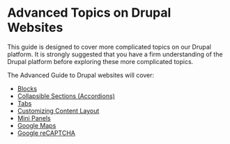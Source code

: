 # Advanced Topics on Drupal Websites

This guide is designed to cover more complicated topics on our Drupal platform. It is strongly suggested that you have a firm understanding of the Drupal platform before exploring these more complicated topics.

The Advanced Guide to Drupal websites will cover:
* [Blocks](features/howto-blocks.md)
* [Collapsible Sections (Accordions)](features/howto-accordion.md)
* [Tabs](features/howto-tabs.md)
* [Customizing Content Layout](customizingpage.md)
* [Mini Panels](features/minipanels.md)
* [Google Maps](GoogleMaps.md)
* [Google reCAPTCHA](recaptcha.md)

